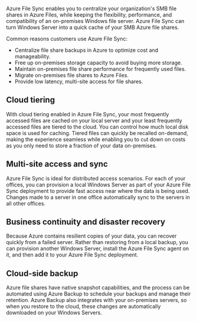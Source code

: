 Azure File Sync enables you to centralize your organization's SMB file shares in Azure Files, while keeping the flexibility, performance, and compatibility of an on-premises Windows file server. Azure File Sync can turn Windows Server into a quick cache of your SMB Azure file shares.

Common reasons customers use Azure File Sync:

- Centralize file share backups in Azure to optimize cost and manageability.
- Free up on-premises storage capacity to avoid buying more storage.
- Maintain on-premises file share performance for frequently used files.
- Migrate on-premises file shares to Azure Files.
- Provide low latency, multi-site access for file shares.

## Cloud tiering

With cloud tiering enabled in Azure File Sync, your most frequently accessed files are cached on your local server and your least frequently accessed files are tiered to the cloud. You can control how much local disk space is used for caching. Tiered files can quickly be recalled on-demand, making the experience seamless while enabling you to cut down on costs as you only need to store a fraction of your data on-premises.

## Multi-site access and sync

Azure File Sync is ideal for distributed access scenarios. For each of your offices, you can provision a local Windows Server as part of your Azure File Sync deployment to provide fast access near where the data is being used. Changes made to a server in one office automatically sync to the servers in all other offices.

## Business continuity and disaster recovery

Because Azure contains resilient copies of your data, you can recover quickly from a failed server. Rather than restoring from a local backup, you can provision another Windows Server, install the Azure File Sync agent on it, and then add it to your Azure File Sync deployment.

## Cloud-side backup

Azure file shares have native snapshot capabilities, and the process can be automated using Azure Backup to schedule your backups and manage their retention. Azure Backup also integrates with your on-premises servers, so when you restore to the cloud, these changes are automatically downloaded on your Windows Servers.
